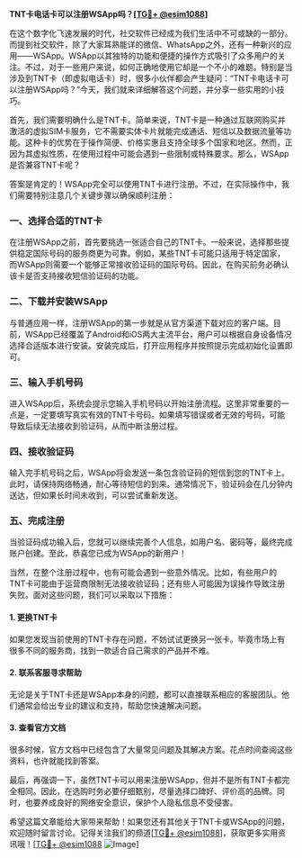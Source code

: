 **TNT卡电话卡可以注册WSApp吗？[[TG💪+ @esim1088](https://t.me/s/esim1088)]**

在这个数字化飞速发展的时代，社交软件已经成为我们生活中不可或缺的一部分。而提到社交软件，除了大家耳熟能详的微信、WhatsApp之外，还有一种新兴的应用——WSApp。WSApp以其独特的功能和便捷的操作方式吸引了众多用户的关注。不过，对于一些用户来说，如何正确地使用它却是一个不小的难题。特别是当涉及到TNT卡（即虚拟电话卡）时，很多小伙伴都会产生疑问：“TNT卡电话卡可以注册WSApp吗？”今天，我们就来详细解答这个问题，并分享一些实用的小技巧。

首先，我们需要明确什么是TNT卡。简单来说，TNT卡是一种通过互联网购买并激活的虚拟SIM卡服务，它不需要实体卡片就能完成通话、短信以及数据流量等功能。这种卡的优势在于操作简便、价格实惠且支持全球多个国家和地区。然而，正因为其虚拟性质，在使用过程中可能会遇到一些限制或特殊要求。那么，WSApp是否兼容TNT卡呢？

答案是肯定的！WSApp完全可以使用TNT卡进行注册。不过，在实际操作中，我们需要特别注意几个关键步骤以确保顺利注册：

### **一、选择合适的TNT卡**
在注册WSApp之前，首先要挑选一张适合自己的TNT卡。一般来说，选择那些提供稳定国际号码的服务商更为可靠。例如，某些TNT卡可能只适用于特定国家，而WSApp则需要一个能够正常接收验证码的国际号码。因此，在购买前务必确认该卡是否支持接收短信验证码的功能。

### **二、下载并安装WSApp**
与普通应用一样，注册WSApp的第一步就是从官方渠道下载对应的客户端。目前，WSApp已经覆盖了Android和iOS两大主流平台，用户可以根据自身设备情况选择合适版本进行安装。安装完成后，打开应用程序并按照提示完成初始化设置即可。

### **三、输入手机号码**
进入WSApp后，系统会提示您输入手机号码以开始注册流程。这里非常重要的一点是，一定要填写真实有效的TNT卡号码。如果填写错误或者无效的号码，可能导致后续无法接收到验证码，从而中断注册过程。

### **四、接收验证码**
输入完手机号码之后，WSApp将会发送一条包含验证码的短信到您的TNT卡上。此时，请保持网络畅通，耐心等待短信的到来。通常情况下，验证码会在几分钟内送达，但如果长时间未收到，可以尝试重新发送。

### **五、完成注册**
当验证码成功输入后，您就可以继续完善个人信息，如用户名、密码等，最终完成账户创建。至此，恭喜您已成为WSApp的新用户！

当然，在整个注册过程中，也有可能会遇到一些意外情况。比如，有些用户的TNT卡可能由于运营商限制无法接收验证码；还有些人可能因为误操作导致注册失败。面对这些问题，我们可以采取以下措施：

#### **1. 更换TNT卡**
如果您发现当前使用的TNT卡存在问题，不妨试试更换另一张卡。毕竟市场上有很多不同的服务商，找到一款适合自己需求的产品并不难。

#### **2. 联系客服寻求帮助**
无论是关于TNT卡还是WSApp本身的问题，都可以直接联系相应的客服团队。他们通常会给出专业的建议和支持，帮助您快速解决问题。

#### **3. 查看官方文档**
很多时候，官方文档中已经包含了大量常见问题及其解决方案。花点时间查阅这些资料，也许就能找到答案。

最后，再强调一下，虽然TNT卡可以用来注册WSApp，但并不是所有TNT卡都完全相同。因此，在选购时务必要仔细甄别，尽量选择口碑好、评价高的品牌。同时，也要养成良好的网络安全意识，保护个人隐私信息不受侵害。

希望这篇文章能给大家带来帮助！如果您还有其他关于TNT卡或WSApp的问题，欢迎随时留言讨论。记得关注我们的频道[[TG💪+ @esim1088](https://t.me/s/esim1088)]，获取更多实用资讯哦！[[TG💪+ @esim1088](https://t.me/s/esim1088) ![Image](https://i.postimg.cc/4NQfJmqS/Snipaste-2025-05-13-00-14-12.png)]